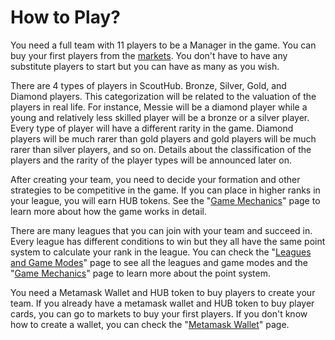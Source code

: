 # How to Play?

You need a full team with 11 players to be a Manager in the game. You can buy your first players from the [markets](../markets.md). You don't have to have any substitute players to start but you can have as many as you wish.&#x20;

There are 4 types of players in ScoutHub. Bronze, Silver, Gold, and Diamond players. This categorization will be related to the valuation of the players in real life. For instance, Messie will be a diamond player while a young and relatively less skilled player will be a bronze or a silver player. Every type of player will have a different rarity in the game. Diamond players will be much rarer than gold players and gold players will be much rarer than silver players, and so on. Details about the classification of the players and the rarity of the player types will be announced later on.

After creating your team, you need to decide your formation and other strategies to be competitive in the game. If you can place in higher ranks in your league, you will earn HUB tokens. See the "[Game Mechanics](../game-mechanics.md)" page to learn more about how the game works in detail.

There are many leagues that you can join with your team and succeed in. Every league has different conditions to win but they all have the same point system to calculate your rank in the league. You can check the "[Leagues and Game Modes](../leagues-and-game-modes.md)" page to see all the leagues and game modes and the "[Game Mechanics](../game-mechanics.md)" page to learn more about the point system.

You need a Metamask Wallet and HUB token to buy players to create your team. If you already have a metamask wallet and HUB token to buy player cards, you can go to markets to buy your first players. If you don't know how to create a wallet, you can check the "[Metamask Wallet](metamask-wallet.md)" page.
